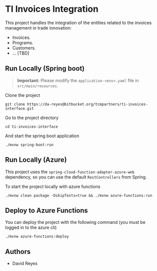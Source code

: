 # TI Invoices Integration
This project handles the integration of the entities related to the
invoices management in trade innovation:

* Invoices.
* Programs.
* Customers.
* ... [TBD]

## Run Locally (Spring boot)

> **Important:**
> Please modify the `application-<env>.yaml` file in `src/main/resources`.

Clone the project
```shell
git clone https://da-reyes@bitbucket.org/tcmpartners/ti-invoices-interface.git
```

Go to the project directory
```shell
cd ti-invoices-interface
```

And start the spring boot application
```shell
./mvnw spring-boot:run
```

## Run Locally (Azure)
This project uses the `spring-cloud-function-adapter-azure-web` dependency, so you can use
the default `RestControllers` from Spring.

To start the project locally with azure functions
```shell
./mvnw clean package -DskipTests=true && ./mvnw azure-functions:run
```

## Deploy to Azure Functions
You can deploy the project with the following command (you must be logged in to the azure cli)
```shell
./mvnw azure-functions:deploy
```

## Authors
- David Reyes